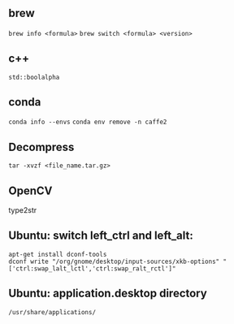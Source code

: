 ## brew
`brew info <formula>`
`brew switch <formula> <version>`

## c++
`std::boolalpha`

## conda
`conda info --envs`
`conda env remove -n caffe2`

## Decompress
`tar -xvzf <file_name.tar.gz>`

## OpenCV
type2str

## Ubuntu: switch left_ctrl and left_alt:
```
apt-get install dconf-tools
dconf write "/org/gnome/desktop/input-sources/xkb-options" "['ctrl:swap_lalt_lctl','ctrl:swap_ralt_rctl']"
```
## Ubuntu: application.desktop directory
`/usr/share/applications/`

